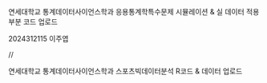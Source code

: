 연세대학교 통계데이터사이언스학과 응용통계학특수문제 시뮬레이션 & 실 데이터 적용 부분 코드 업로드

 2024312115 이주엽

//

연세대학교 통계데이터사이언스학과 스포츠빅데이터분석 R코드 & 데이터 업로드
